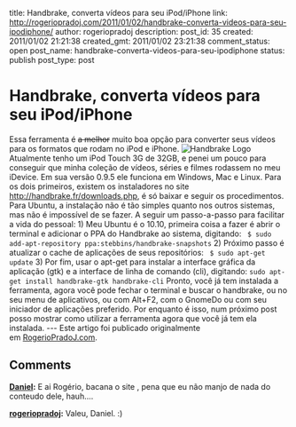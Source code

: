 title: Handbrake, converta vídeos para seu iPod/iPhone
link: http://rogeriopradoj.com/2011/01/02/handbrake-converta-videos-para-seu-ipodiphone/
author: rogeriopradoj
description: 
post_id: 35
created: 2011/01/02 21:21:38
created_gmt: 2011/01/02 23:21:38
comment_status: open
post_name: handbrake-converta-videos-para-seu-ipodiphone
status: publish
post_type: post

# Handbrake, converta vídeos para seu iPod/iPhone

Essa ferramenta é <del>a melhor</del> muito boa opção para converter seus vídeos para os formatos que rodam no iPod e iPhone. ![Handbrake Logo](http://trac.handbrake.fr/HandBrakeIcon128.png) Atualmente tenho um iPod Touch 3G de 32GB, e penei um pouco para conseguir que minha coleção de vídeos, séries e filmes rodassem no meu iDevice. Em sua versão 0.9.5 ele funciona em Windows, Mac e Linux. Para os dois primeiros, existem os instaladores no site http://handbrake.fr/downloads.php, é só baixar e seguir os procedimentos. Para Ubuntu, a instalação não é tão simples quanto nos outros sistemas, mas não é impossível de se fazer. A seguir um passo-a-passo para facilitar a vida do pessoal: 1) Meu Ubuntu é o 10.10, primeira coisa a fazer é abrir o terminal e adicionar o PPA do Handbrake ao sistema, digitando: ` $ sudo add-apt-repository ppa:stebbins/handbrake-snapshots` 2) Próximo passo é atualizar o cache de aplicações de seus repositórios: ` $ sudo apt-get update` 3) Por fim, usar o apt-get para instalar a interface gráfica da aplicação (gtk) e a interface de linha de comando (cli), digitando: `sudo apt-get install handbrake-gtk handbrake-cli` Pronto, você já tem instalada a ferramenta, agora você pode fechar o terminal e buscar o handbrake, ou no seu menu de aplicativos, ou com Alt+F2, com o GnomeDo ou com seu iniciador de aplicações preferido. Por enquanto é isso, num próximo post posso mostrar como utilizar a ferramenta agora que você já tem ela instalada. \--- Este artigo foi publicado originalmente em [RogerioPradoJ.com]().

## Comments

**[Daniel](#2 "2011-06-01 20:52:07"):** E ai Rogério, bacana o site , pena que eu não manjo de nada do conteudo dele, hauh....

**[rogeriopradoj](#3 "2011-06-02 09:50:30"):** Valeu, Daniel. :)

